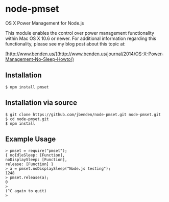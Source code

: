 node-pmset
==========

OS X Power Management for Node.js

This module enables the control over power management functionality
within Mac OS X 10.6 or newer. For additional information regarding
this functionality, please see my blog post about this topic at:

[http://www.benden.us/](http://www.benden.us/journal/2014/OS-X-Power-Management-No-Sleep-Howto/)

Installation
------------

    $ npm install pmset

Installation via source
-----------------------

    $ git clone https://github.com/jbenden/node-pmset.git node-pmset.git
    $ cd node-pmset.git
    $ npm install

Example Usage
-------------

    > pmset = require("pmset");
    { noIdleSleep: [Function],
    noDisplaySleep: [Function],
    release: [Function] }
    > a = pmset.noDisplaySleep("Node.js testing");
    1248
    > pmset.release(a);
    0
    >
    (^C again to quit)
    >
